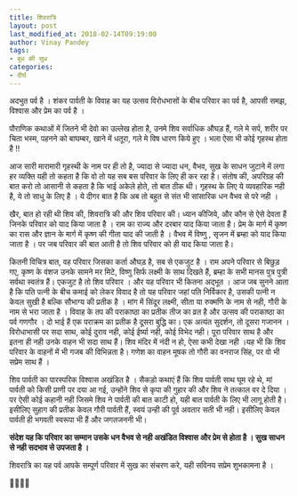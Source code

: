 ```yaml
---
title: शिवरात्रि
layout: post
last_modified_at: 2018-02-14T09:19:00
author: Vinay Pandey
tags:
- बुध की सुध
categories:
- दीर्घ
---
```

अदभुत पर्व है । शंकर पार्वती के विवाह का यह उत्सव विरोधभासों के बीच परिवार का पर्व है, आपसी समझ, विश्वास और प्रेम का पर्व है । 

पौराणिक कथाओं में जितने भी देवो का उल्लेख होता है, उनमे शिव सर्वाधिक औघड़ हैं, गले मे सर्प, शरीर पर चिता भस्म, पहनने को बाघम्बर, खाने में धतूरा, गले मे विष धारण किये हुए । भला ऐसा भी कोई गृहस्थ होता है !!

आज सारी मारामारी गृहस्थी के नाम पर ही तो है, ज्यादा से ज्यादा धन, वैभव, सुख के साधन जुटाने में लगा हर व्यक्ति यही तो कहता है कि वो तो यह सब बस परिवार के लिए ही कर रहा है। संतोष की, अपरिग्रह की बात करो तो आसानी से कहता है कि भाई अकेले होते, तो बात ठीक थी। गृहस्थ के लिए ये व्यवहारिक नही है, ये तो साधु के लिए है । ये दीगर बात है कि अब तो बहुत से संत भी सांसारिक धन वैभव से परे नही ।

खैर, बात हो रही थी शिव की, शिवरात्रि की और शिव परिवार की। ध्यान कीजिये, और कौन से ऐसे देवता हैं जिनके परिवार को याद किया जाता है । राम का राज्य और दरबार याद किया जाता है। प्रेम के मार्ग में कृष्ण का रास और ज्ञान के मार्ग में कृष्ण की गीता याद की जाती है । वैभव में विष्णु , सृजन में ब्रम्हा को याद किया जाता है । पर जब परिवार की बात आती है तो शिव परिवार को ही याद किया जाता है।

 कितनी विचित्र बात, वह परिवार जिसका कर्ता औघड़ है, सब से एकजुट है । राम अपने परिवार से बिछुड़ गए, कृष्ण के वंशज उनके सामने मर मिटे, विष्णु सिर्फ लक्ष्मी के साथ दिखते हैं, ब्रम्हा के सभी मानस पुत्र पुत्री सर्वथा स्वतंत्र हैं। एकजुट है तो शिव परिवार । और यह परिवार भी कितना अद्भूत । आज जब सुनने आता है कि पति पत्नी के बीच कमाई को लेकर विवाद है तो यह परिवार जहां पति निर्विकार है, उसकी पत्नी न केवल सुखी है बल्कि सौभाग्य की प्रतीक है । मांग में सिंदूर लक्ष्मी, सीता या रुक्मणि के नाम से नही, गौरी के नाम से भरा जाता है । विवाह के तप की पराकाष्ठा का प्रतीक तीज का व्रत है और उत्सव की पराकाष्ठा का पर्व गणगौर । दो भाई हैं एक पराक्रम का प्रतीक है दूसरा बुद्धि का। एक अत्यंत सुदर्शन, तो दूसरा गजानन । विरोधाभासी पर सदा साथ, कोई दुराव नही, कोई ईर्ष्या नही, कोई विभेद नही। पूरा परिवार साथ है और इतना ही नही उनके वाहन भी सदा साथ हैं।  शिव मंदिर में नंदी न हो, ऐसा कभी देखा नही ।यह भी कि शिव परिवार के वाहनों में भी गजब की विभिन्नता है। गणेश का वाहन मूषक तो गौरी का वनराज सिंह, पर वो भी सप्रेम साथ हैं । 

शिव पार्वती का पारस्परिक विश्वास अखंडित है । सैकड़ो कथाएं हैं कि शिव पार्वती साथ घूम रहे थे, मां पार्वती को किसी प्राणी पर दया आ गई, उन्होंने शिव से कृपा की गुहार की और शिव ने तत्काल वर दे दिया । पर ऐसी कोई कहानी नही जिसमे शिव ने पार्वती की बात काटी हो, यही बात पार्वती के लिए भी लागू होती है। इसीलिए सुहाग की प्रतीक केवल गौरी पार्वती हैं, स्वयं उन्ही की पूर्व अवतार सती भी नही। इसीलिए केवल पार्वती ही भगवती स्वरूपा भी हैं और जगतजननी भी।   

**संदेश यह कि परिवार का सम्मान उसके धन वैभव से नही अखंडित विश्वास और प्रेम से होता है । सुख साधन से नही सदभाव से उपजता है ।**

शिवरात्रि का यह पर्व आपके सम्पूर्ण परिवार में सुख का संचरण करे, यही सविनय सप्रेम शुभकामना है ।

🙏🌷🌷🙏


